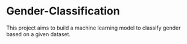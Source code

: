 # Gender-Classification
This project aims to build a machine learning model to classify gender based on a given dataset. 
